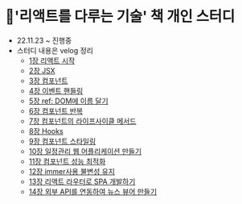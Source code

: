 # 📘'리액트를 다루는 기술' 책 개인 스터디

- 22.11.23 ~ 진행중
- 스터디 내용은 velog 정리
  - [1장 리액트 시작](https://velog.io/@function_dh/%EA%B0%9C%EC%9D%B8-%EC%8A%A4%ED%84%B0%EB%94%94-%EB%A6%AC%EC%95%A1%ED%8A%B8%EB%A5%BC-%EB%8B%A4%EB%A3%A8%EB%8A%94-%EA%B8%B0%EC%88%A0-1%EC%9E%A5-%EB%A6%AC%EC%95%A1%ED%8A%B8-%EC%8B%9C%EC%9E%91)
  - [2장 JSX](https://velog.io/@function_dh/%EA%B0%9C%EC%9D%B8-%EC%8A%A4%ED%84%B0%EB%94%94-%EB%A6%AC%EC%95%A1%ED%8A%B8%EB%A5%BC-%EB%8B%A4%EB%A3%A8%EB%8A%94-%EA%B8%B0%EC%88%A0-2%EC%9E%A5-JSX)
  - [3장 컴포넌트](https://velog.io/@function_dh/%EA%B0%9C%EC%9D%B8-%EC%8A%A4%ED%84%B0%EB%94%94-%EB%A6%AC%EC%95%A1%ED%8A%B8%EB%A5%BC-%EB%8B%A4%EB%A3%A8%EB%8A%94-%EA%B8%B0%EC%88%A0-3%EC%9E%A5-%EC%BB%B4%ED%8F%AC%EB%84%8C%ED%8A%B8)
  - [4장 이벤트 핸들링](https://velog.io/@function_dh/%EA%B0%9C%EC%9D%B8-%EC%8A%A4%ED%84%B0%EB%94%94-%EB%A6%AC%EC%95%A1%ED%8A%B8%EB%A5%BC-%EB%8B%A4%EB%A3%A8%EB%8A%94-%EA%B8%B0%EC%88%A0-4%EC%9E%A5-%EC%9D%B4%EB%B2%A4%ED%8A%B8-%ED%95%B8%EB%93%A4%EB%A7%81)
  - [5장 ref: DOM에 이름 달기](https://velog.io/@function_dh/%EA%B0%9C%EC%9D%B8-%EC%8A%A4%ED%84%B0%EB%94%94-%EB%A6%AC%EC%95%A1%ED%8A%B8%EB%A5%BC-%EB%8B%A4%EB%A3%A8%EB%8A%94-%EA%B8%B0%EC%88%A0-5%EC%9E%A5-refDOM%EC%97%90-%EC%9D%B4%EB%A6%84-%EB%8B%AC%EA%B8%B0)
  - [6장 컴포넌트 반복](https://velog.io/@function_dh/%EA%B0%9C%EC%9D%B8-%EC%8A%A4%ED%84%B0%EB%94%94-%EB%A6%AC%EC%95%A1%ED%8A%B8%EB%A5%BC-%EB%8B%A4%EB%A3%A8%EB%8A%94-%EA%B8%B0%EC%88%A0-6%EC%9E%A5-%EC%BB%B4%ED%8F%AC%EB%84%8C%ED%8A%B8-%EB%B0%98%EB%B3%B5)
  - [7장 컴포넌트의 라이프사이클 메서드](https://velog.io/@function_dh/%EA%B0%9C%EC%9D%B8-%EC%8A%A4%ED%84%B0%EB%94%94-%EB%A6%AC%EC%95%A1%ED%8A%B8%EB%A5%BC-%EB%8B%A4%EB%A3%A8%EB%8A%94-%EA%B8%B0%EC%88%A0-7%EC%9E%A5-%EC%BB%B4%ED%8F%AC%EB%84%8C%ED%8A%B8%EC%9D%98-%EB%9D%BC%EC%9D%B4%ED%94%84%EC%82%AC%EC%9D%B4%ED%81%B4-%EB%A9%94%EC%86%8C%EB%93%9C)
  - [8장 Hooks](https://velog.io/@function_dh/%EA%B0%9C%EC%9D%B8-%EC%8A%A4%ED%84%B0%EB%94%94-%EB%A6%AC%EC%95%A1%ED%8A%B8%EB%A5%BC-%EB%8B%A4%EB%A3%A8%EB%8A%94-%EA%B8%B0%EC%88%A0-8%EC%9E%A5-%EC%BB%B4%ED%8F%AC%EB%84%8C%ED%8A%B8%EC%9D%98-%EB%9D%BC%EC%9D%B4%ED%94%84%EC%82%AC%EC%9D%B4%ED%81%B4-%EB%A9%94%EC%86%8C%EB%93%9C)
  - [9장 컴포넌트 스타일링](https://velog.io/@function_dh/%EA%B0%9C%EC%9D%B8-%EC%8A%A4%ED%84%B0%EB%94%94-%EB%A6%AC%EC%95%A1%ED%8A%B8%EB%A5%BC-%EB%8B%A4%EB%A3%A8%EB%8A%94-%EA%B8%B0%EC%88%A0-8%EC%9E%A5-%EC%BB%B4%ED%8F%AC%EB%84%8C%ED%8A%B8%EC%9D%98-%EB%9D%BC%EC%9D%B4%ED%94%84%EC%82%AC%EC%9D%B4%ED%81%B4-%EB%A9%94%EC%86%8C%EB%93%9C)
  - [10장 일정관리 웹 어플리케이션 만들기](https://velog.io/@function_dh/%EA%B0%9C%EC%9D%B8-%EC%8A%A4%ED%84%B0%EB%94%94-%EB%A6%AC%EC%95%A1%ED%8A%B8%EB%A5%BC-%EB%8B%A4%EB%A3%A8%EB%8A%94-%EA%B8%B0%EC%88%A0-10%EC%9E%A5.-%EC%9D%BC%EC%A0%95-%EA%B4%80%EB%A6%AC-%EC%9B%B9-%EC%95%A0%ED%94%8C%EB%A6%AC%EC%BC%80%EC%9D%B4%EC%85%98-%EB%A7%8C%EB%93%A4%EA%B8%B0)
  - [11장 컴포넌트 성능 최적화](https://velog.io/@function_dh/%EA%B0%9C%EC%9D%B8-%EC%8A%A4%ED%84%B0%EB%94%94-%EB%A6%AC%EC%95%A1%ED%8A%B8%EB%A5%BC-%EB%8B%A4%EB%A3%A8%EB%8A%94-%EA%B8%B0%EC%88%A0-11%EC%9E%A5.-%EC%9D%BC%EC%A0%95-%EA%B4%80%EB%A6%AC-%EC%9B%B9-%EC%95%A0%ED%94%8C%EB%A6%AC%EC%BC%80%EC%9D%B4%EC%85%98-%EB%A7%8C%EB%93%A4%EA%B8%B0)
  - [12장 immer사용 불변성 유지](https://velog.io/@function_dh/%EA%B0%9C%EC%9D%B8-%EC%8A%A4%ED%84%B0%EB%94%94-%EB%A6%AC%EC%95%A1%ED%8A%B8%EB%A5%BC-%EB%8B%A4%EB%A3%A8%EB%8A%94-%EA%B8%B0%EC%88%A0-12%EC%9E%A5.-immer%EC%82%AC%EC%9A%A9-%EB%B6%88%EB%B3%80%EC%84%B1-%EC%9C%A0%EC%A7%80)
  - [13장 리액트 라우터로 SPA 개발하기](https://velog.io/@function_dh/%EA%B0%9C%EC%9D%B8-%EC%8A%A4%ED%84%B0%EB%94%94-%EB%A6%AC%EC%95%A1%ED%8A%B8%EB%A5%BC-%EB%8B%A4%EB%A3%A8%EB%8A%94-%EA%B8%B0%EC%88%A0-13%EC%9E%A5-%EB%A6%AC%EC%95%A1%ED%8A%B8-%EB%9D%BC%EC%9A%B0%ED%84%B0%EB%A1%9C-SPA-%EA%B0%9C%EB%B0%9C%ED%95%98%EA%B8%B0)
  - [14장 외부 API를 연동하여 뉴스 뷰어 만들기](https://velog.io/@function_dh/%EA%B0%9C%EC%9D%B8-%EC%8A%A4%ED%84%B0%EB%94%94-%EB%A6%AC%EC%95%A1%ED%8A%B8%EB%A5%BC-%EB%8B%A4%EB%A3%A8%EB%8A%94-%EA%B8%B0%EC%88%A0-14%EC%9E%A5-%EC%99%B8%EB%B6%80-API%EB%A5%BC-%EC%97%B0%EB%8F%99%ED%95%98%EC%97%AC-%EB%89%B4%EC%8A%A4-%EB%B7%B0%EC%96%B4-%EB%A7%8C%EB%93%A4%EA%B8%B0)
